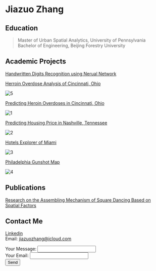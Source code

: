 # Jiazuo Zhang



## Education                                                                                                                                                                           
>Master of Urban Spatial Analytics, University of Pennsylvania  
>Bachelor of Engineering, Beijing Forestry University  
            


## Academic Projects

[Handwritten Digits Recognition using Nerual Network](https://JZZhang04.github.io/Handwritten_Digits.html)

[Herroin Overdose Analysis of Cincinnati, Ohio](https://JZZhang04.github.io/620final.html)

![5](https://JZZhang04.github.io/5.png)

[Predicting Heroin Overdoses in Cincinnati, Ohio](https://JZZhang04.github.io/Project2_ver3)

![1](https://JZZhang04.github.io/1.png)

[Predicting Housing Price in Nashville, Tennessee](https://JZZhang04.github.io/Midterm_MUSA507_Sagari%26Jiazuo)

![2](https://JZZhang04.github.io/2.png)

[Hotels Explorer of Miami](https://JZZhang04.github.io/cpln692-week7-midterm/assignment/index.html)

![3](https://JZZhang04.github.io/3.png)

[Philadelphia Gunshot Map](https://JZZhang04.github.io/692_final/index.html)

![4](https://JZZhang04.github.io/4.png)



## Publications

[Research on the Assembling Mechanism of Square Dancing Based on Spatial Factors](http://oversea.cnki.net/kcms/detail/detail.aspx?recid=&FileName=GHSI201902008&DbName=CJFDLAST2019&DbCode=CJFD)



## Contact Me

[Linkedin](https://www.linkedin.com/in/jiazuozhang) <br>
Email: jiazuozhang@icloud.com

<form action="https://formspree.io/xdowdkkl" method="POST">
  Your Message: <input type="text" name="message"> <br>
  Your Email: <input type="email" name="_replyto"> <br>
  <input type="submit" value="Send">
</form>
